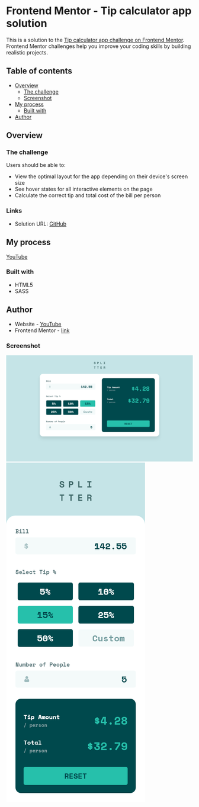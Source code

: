 # Frontend Mentor - Tip calculator app solution

This is a solution to the [Tip calculator app challenge on Frontend Mentor](https://www.frontendmentor.io/challenges/tip-calculator-app-ugJNGbJUX). Frontend Mentor challenges help you improve your coding skills by building realistic projects.

## Table of contents

- [Overview](#overview)
  - [The challenge](#the-challenge)
  - [Screenshot](#screenshot)
- [My process](#my-process)
  - [Built with](#built-with)
- [Author](#author)

## Overview

### The challenge

Users should be able to:

- View the optimal layout for the app depending on their device's screen size
- See hover states for all interactive elements on the page
- Calculate the correct tip and total cost of the bill per person

### Links

- Solution URL: [GitHub](https://github.com/sergii-moroz/tip-calculator-app)

## My process

[YouTube](https://youtu.be/Bz_3odLrekg)

### Built with

- HTML5
- SASS

## Author

- Website - [YouTube](https://youtu.be/Bz_3odLrekg)
- Frontend Mentor - [link](https://www.frontendmentor.io/profile/sergii-moroz)

### Screenshot

![desktop](./desktop.png)
![mobile](./mobile.png)
